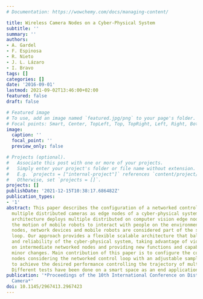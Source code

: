 ```yaml
---
# Documentation: https://wowchemy.com/docs/managing-content/

title: Wireless Camera Nodes on a Cyber-Physical System
subtitle: ''
summary: ''
authors:
- A. Gardel
- F. Espinosa
- R. Nieto
- J. L. Lázaro
- I. Bravo
tags: []
categories: []
date: '2016-09-01'
lastmod: 2021-09-02T13:46:00+02:00
featured: false
draft: false

# Featured image
# To use, add an image named `featured.jpg/png` to your page's folder.
# Focal points: Smart, Center, TopLeft, Top, TopRight, Left, Right, BottomLeft, Bottom, BottomRight.
image:
  caption: ''
  focal_point: ''
  preview_only: false

# Projects (optional).
#   Associate this post with one or more of your projects.
#   Simply enter your project's folder or file name without extension.
#   E.g. `projects = ["internal-project"]` references `content/project/deep-learning/index.md`.
#   Otherwise, set `projects = []`.
projects: []
publishDate: '2021-12-15T10:38:17.686482Z'
publication_types:
- '1'
abstract: This paper describes the configuration of a networked control system with
  multiple distributed cameras as edge nodes of a cyber-physical system. The proposed
  architecture deploys multiple distributed on computer vision edge nodes capturing
  the motion of mobile robots to interact with people on the environment. The camera
  nodes, network devices and mobile robots are considered part of the same control
  loop. Our approach provides a flexible scalable architecture that balances accuracy
  and reliability of the cyber-physical system, taking advantage of video processing
  on intermediate networked nodes and providing new functions and capabilities with
  minor changes. Main contribution of this paper is to configure the computer vision
  nodes considering the networked control loop with an adjustable sampling period
  to achieve the desired performance controlling the trajectory of multiple robots.
  Different tests have been done on a smart space as an end application framework.
publication: '*Proceedings of the 10th International Conference on Distributed Smart
  Camera*'
doi: 10.1145/2967413.2967423
---
```

